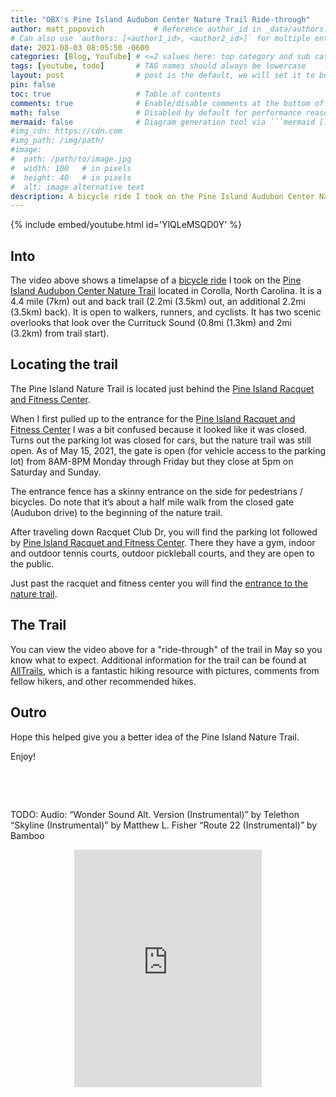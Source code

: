 ```yaml
---
title: "OBX's Pine Island Audubon Center Nature Trail Ride-through"
author: matt_popovich           # Reference author_id in _data/authors.yml
# Can also use `authors: [<author1_id>, <author2_id>]` for multiple entries
date: 2021-08-03 08:05:50 -0600
categories: [Blog, YouTube] # <=2 values here: top category and sub category
tags: [youtube, todo]       # TAG names should always be lowercase
layout: post                # post is the default, we will set it to be explicit
pin: false
toc: true                   # Table of contents
comments: true              # Enable/disable comments at the bottom of the post
math: false                 # Disabled by default for performance reasons
mermaid: false              # Diagram generation tool via ```mermaid [...]```
#img_cdn: https://cdn.com
#img_path: /img/path/
#image:
#  path: /path/to/image.jpg
#  width: 100   # in pixels
#  height: 40   # in pixels
#  alt: image alternative text
description: A bicycle ride I took on the Pine Island Audubon Center Nature Trail located in Corolla, North Carolina.
---
```


{% include embed/youtube.html id='YlQLeMSQD0Y' %}

## Into
The video above shows a timelapse of a [bicycle ride](https://www.strava.com/activities/5303657216) I took on the [Pine Island Audubon Center Nature Trail](https://pineisland.audubon.org/visit/landing/nature-trail) located in Corolla, North Carolina. It is a 4.4 mile (7km) out and back trail (2.2mi (3.5km) out, an additional 2.2mi (3.5km) back). It is open to walkers, runners, and cyclists. It has two scenic overlooks that look over the Currituck Sound (0.8mi (1.3km) and 2mi (3.2km) from trail start).

## Locating the trail

The Pine Island Nature Trail is located just behind the [Pine Island Racquet and Fitness Center](https://maps.app.goo.gl/mfkWJ9JAQ73AtgHEA).

When I first pulled up to the entrance for the [Pine Island Racquet and Fitness Center](https://maps.app.goo.gl/mfkWJ9JAQ73AtgHEA) I was a bit confused because it looked like it was closed. Turns out the parking lot was closed for cars, but the nature trail was still open. As of May 15, 2021, the gate is open (for vehicle access to the parking lot) from 8AM-8PM Monday through Friday but they close at 5pm on Saturday and Sunday.

The entrance fence has a skinny entrance on the side for pedestrians / bicycles. Do note that it’s about a half mile walk from the closed gate (Audubon drive) to the beginning of the nature trail.

After traveling down Racquet Club Dr, you will find the parking lot followed by [Pine Island Racquet and Fitness Center](https://maps.app.goo.gl/mfkWJ9JAQ73AtgHEA). There they have a gym, indoor and outdoor tennis courts, outdoor pickleball courts, and they are open to the public.

Just past the racquet and fitness center you will find the [entrance to the nature trail](https://maps.app.goo.gl/JP6gjpuQDX5nQKy68).

## The Trail

You can view the video above for a "ride-through" of the trail in May so you know what to expect. Additional information for the trail can be found at [AllTrails](https://www.alltrails.com/trail/us/north-carolina/pine-island-audubon-center-nature-trail), which is a fantastic hiking resource with pictures, comments from fellow hikers, and other recommended hikes.

## Outro

Hope this helped give you a better idea of the Pine Island Nature Trail.

Enjoy!

&nbsp;

&nbsp;

TODO: Audio:
“Wonder Sound Alt. Version (Instrumental)” by Telethon
“Skyline (Instrumental)” by Matthew L. Fisher
“Route 22 (Instrumental)” by Bamboo
<div style="text-align:center">
<iframe
src="https://open.spotify.com/embed/track/29gVTYMqXVV47mrY4qkm4b"
width="300" height="380" frameborder="0"
allowtransparency="true"
allow="encrypted-media">
</iframe>
</div>


